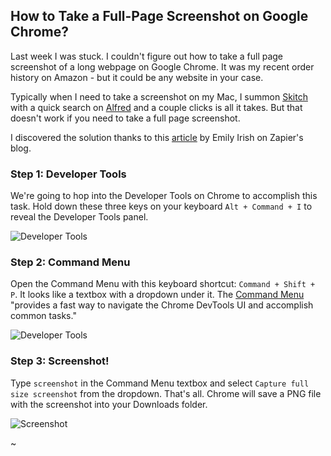 ## How to Take a Full-Page Screenshot on Google Chrome?

Last week I was stuck. I couldn't figure out how to take a full page screenshot of a long webpage on Google Chrome. It was my recent order history on Amazon - but it could be any website in your case.

Typically when I need to take a screenshot on my Mac, I summon [Skitch](https://evernote.com/products/skitch) with a quick search on [Alfred](https://www.alfredapp.com/) and a couple clicks is all it takes. But that doesn't work if you need to take a full page screenshot.

I discovered the solution thanks to this [article](https://zapier.com/blog/full-page-screenshots-in-chrome/) by Emily Irish on Zapier's blog.

### Step 1: Developer Tools
We're going to hop into the Developer Tools on Chrome to accomplish this task. Hold down these three keys on your keyboard `Alt + Command + I` to reveal the Developer Tools panel.

![Developer Tools](https://i.imgur.com/uWR5BlY.png)

### Step 2: Command Menu
Open the Command Menu with this keyboard shortcut: `Command + Shift + P`. It looks like a textbox with a dropdown under it. 
The [Command Menu](https://developers.google.com/web/tools/chrome-devtools/command-menu) "provides a fast way to navigate the Chrome DevTools UI and accomplish common tasks."

![Developer Tools](https://i.imgur.com/sumjrv7.png)

### Step 3: Screenshot!
Type `screenshot` in the Command Menu textbox and select `Capture full size screenshot` from the dropdown. That's all. Chrome will save a PNG file with the screenshot into your Downloads folder.

![Screenshot](https://i.imgur.com/m0IoYom.png)

~
